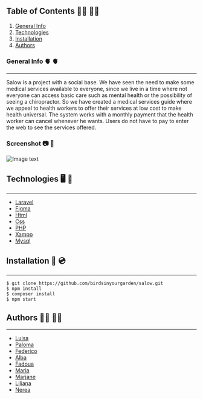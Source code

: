 ## Table of Contents :health_worker: :woman_health_worker:	
1. [General Info](#general-info)
2. [Technologies](#technologies)
3. [Installation](#installation)
4. [Authors](#Authors)

### General Info :anatomical_heart:	:anatomical_heart:		
***
Salow is a project with a social base. We have seen the need to make some medical services available to everyone, since we live in a time where not everyone can access basic care such as mental health or the possibility of seeing a chiropractor. So we have created a medical services guide where we appeal to health workers to offer their services at low cost to make health universal. The system works with a monthly payment that the health worker can cancel whenever he wants. Users do not have to pay to enter the web to see the services offered.

### Screenshot :camera:	:camera_flash:	
![Image text](https://www.united-internet.de/fileadmin/user_upload/Brands/Downloads/Logo_IONOS_by.jpg)
## Technologies :desktop_computer:	:electric_plug:	
***

* [Laravel](https://laravel.com/docs/9.x/releases)
* [Figma](https://www.figma.com/file/cN0W82jkcH02v6IDdzjrIo/salow?node-id=0%3A1&t=xZINDUx038VOrLwr-0)
* [Html](https://example.com](https://www.w3schools.com/html/))
* [Css](https://www.w3schools.com/Css/)
* [PHP](https://www.w3schools.com/Css/](https://www.php.net/))
* [Xampp](https://www.w3schools.com/Css/](https://www.php.net/)](https://www.apachefriends.org/es/index.html))
* [Mysql](https://azure.microsoft.com/es-es/free/mysql/search/?OCID=AIDcmm68ejnsa0_SEM_e91050427798171f79f033b559e09cd4:G:s&ef_id=e91050427798171f79f033b559e09cd4:G:s&msclkid=e91050427798171f79f033b559e09cd4)

## Installation :floppy_disk:	:cd:	
***
```
$ git clone https://github.com/birdsinyourgarden/salow.git
$ npm install
$ composer install
$ npm start
```
## Authors :superhero_man:	:superhero_woman:	
***
* [Luisa](https://github.com/LuisaVAZ)
* [Paloma](https://github.com/birdsinyourgarden)
* [Federico](https://github.com/fcegatti)
* [Alba](https://github.com/albapro)
* [Fadoua](https://github.com/ifadoua2)
* [Maria](https://github.com/Ma-shi22 )
* [Marjane](https://github.com/Marjane506)
* [Liliana](https://github.com/LilianaDal)
* [Nerea](https://github.com/Npicazo12)


